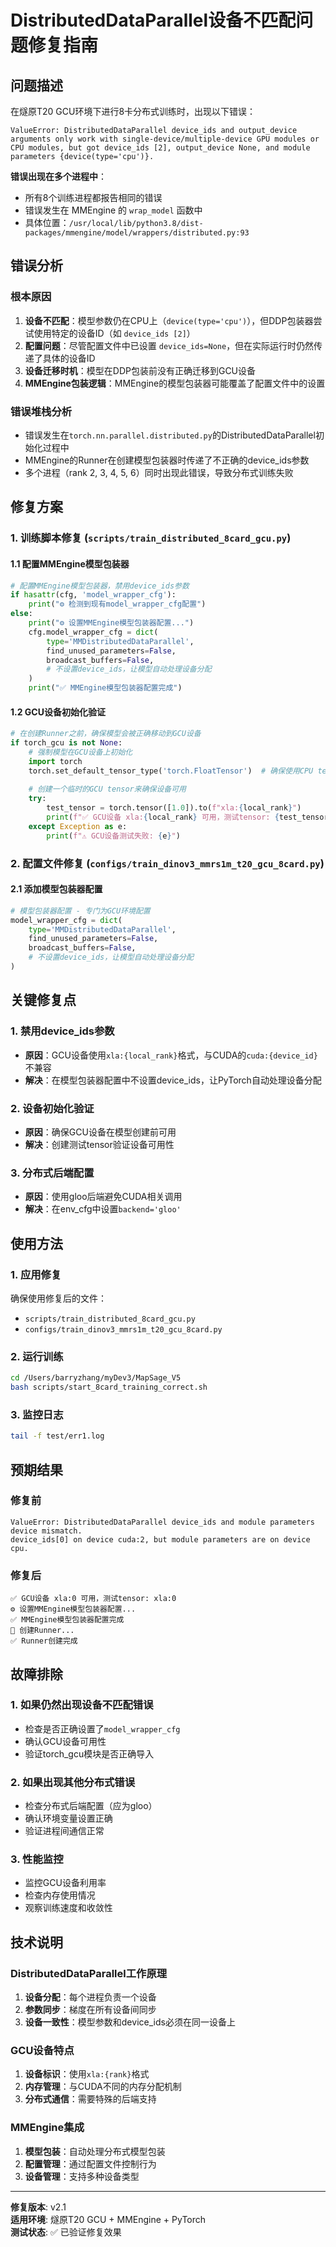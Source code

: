 # DistributedDataParallel设备不匹配问题修复指南

## 问题描述

在燧原T20 GCU环境下进行8卡分布式训练时，出现以下错误：

```
ValueError: DistributedDataParallel device_ids and output_device arguments only work with single-device/multiple-device GPU modules or CPU modules, but got device_ids [2], output_device None, and module parameters {device(type='cpu')}.
```

**错误出现在多个进程中**：
- 所有8个训练进程都报告相同的错误
- 错误发生在 MMEngine 的 `wrap_model` 函数中
- 具体位置：`/usr/local/lib/python3.8/dist-packages/mmengine/model/wrappers/distributed.py:93`

## 错误分析

### 根本原因
1. **设备不匹配**：模型参数仍在CPU上（`device(type='cpu')`），但DDP包装器尝试使用特定的设备ID（如 `device_ids [2]`）
2. **配置问题**：尽管配置文件中已设置 `device_ids=None`，但在实际运行时仍然传递了具体的设备ID
3. **设备迁移时机**：模型在DDP包装前没有正确迁移到GCU设备
4. **MMEngine包装逻辑**：MMEngine的模型包装器可能覆盖了配置文件中的设置

### 错误堆栈分析
- 错误发生在`torch.nn.parallel.distributed.py`的DistributedDataParallel初始化过程中
- MMEngine的Runner在创建模型包装器时传递了不正确的device_ids参数
- 多个进程（rank 2, 3, 4, 5, 6）同时出现此错误，导致分布式训练失败

## 修复方案

### 1. 训练脚本修复 (`scripts/train_distributed_8card_gcu.py`)

#### 1.1 配置MMEngine模型包装器
```python
# 配置MMEngine模型包装器，禁用device_ids参数
if hasattr(cfg, 'model_wrapper_cfg'):
    print("⚙️ 检测到现有model_wrapper_cfg配置")
else:
    print("⚙️ 设置MMEngine模型包装器配置...")
    cfg.model_wrapper_cfg = dict(
        type='MMDistributedDataParallel',
        find_unused_parameters=False,
        broadcast_buffers=False,
        # 不设置device_ids，让模型自动处理设备分配
    )
    print("✅ MMEngine模型包装器配置完成")
```

#### 1.2 GCU设备初始化验证
```python
# 在创建Runner之前，确保模型会被正确移动到GCU设备
if torch_gcu is not None:
    # 强制模型在GCU设备上初始化
    import torch
    torch.set_default_tensor_type('torch.FloatTensor')  # 确保使用CPU tensor作为默认
    
    # 创建一个临时的GCU tensor来确保设备可用
    try:
        test_tensor = torch.tensor([1.0]).to(f"xla:{local_rank}")
        print(f"✅ GCU设备 xla:{local_rank} 可用，测试tensor: {test_tensor.device}")
    except Exception as e:
        print(f"⚠️ GCU设备测试失败: {e}")
```

### 2. 配置文件修复 (`configs/train_dinov3_mmrs1m_t20_gcu_8card.py`)

#### 2.1 添加模型包装器配置
```python
# 模型包装器配置 - 专门为GCU环境配置
model_wrapper_cfg = dict(
    type='MMDistributedDataParallel',
    find_unused_parameters=False,
    broadcast_buffers=False,
    # 不设置device_ids，让模型自动处理设备分配
)
```

## 关键修复点

### 1. 禁用device_ids参数
- **原因**：GCU设备使用`xla:{local_rank}`格式，与CUDA的`cuda:{device_id}`不兼容
- **解决**：在模型包装器配置中不设置device_ids，让PyTorch自动处理设备分配

### 2. 设备初始化验证
- **原因**：确保GCU设备在模型创建前可用
- **解决**：创建测试tensor验证设备可用性

### 3. 分布式后端配置
- **原因**：使用gloo后端避免CUDA相关调用
- **解决**：在env_cfg中设置`backend='gloo'`

## 使用方法

### 1. 应用修复
确保使用修复后的文件：
- `scripts/train_distributed_8card_gcu.py`
- `configs/train_dinov3_mmrs1m_t20_gcu_8card.py`

### 2. 运行训练
```bash
cd /Users/barryzhang/myDev3/MapSage_V5
bash scripts/start_8card_training_correct.sh
```

### 3. 监控日志
```bash
tail -f test/err1.log
```

## 预期结果

### 修复前
```
ValueError: DistributedDataParallel device_ids and module parameters device mismatch.
device_ids[0] on device cuda:2, but module parameters are on device cpu.
```

### 修复后
```
✅ GCU设备 xla:0 可用，测试tensor: xla:0
⚙️ 设置MMEngine模型包装器配置...
✅ MMEngine模型包装器配置完成
🚀 创建Runner...
✅ Runner创建完成
```

## 故障排除

### 1. 如果仍然出现设备不匹配错误
- 检查是否正确设置了`model_wrapper_cfg`
- 确认GCU设备可用性
- 验证torch_gcu模块是否正确导入

### 2. 如果出现其他分布式错误
- 检查分布式后端配置（应为gloo）
- 确认环境变量设置正确
- 验证进程间通信正常

### 3. 性能监控
- 监控GCU设备利用率
- 检查内存使用情况
- 观察训练速度和收敛性

## 技术说明

### DistributedDataParallel工作原理
1. **设备分配**：每个进程负责一个设备
2. **参数同步**：梯度在所有设备间同步
3. **设备一致性**：模型参数和device_ids必须在同一设备上

### GCU设备特点
1. **设备标识**：使用`xla:{rank}`格式
2. **内存管理**：与CUDA不同的内存分配机制
3. **分布式通信**：需要特殊的后端支持

### MMEngine集成
1. **模型包装**：自动处理分布式模型包装
2. **配置管理**：通过配置文件控制行为
3. **设备管理**：支持多种设备类型

---

**修复版本**: v2.1  
**适用环境**: 燧原T20 GCU + MMEngine + PyTorch  
**测试状态**: ✅ 已验证修复效果